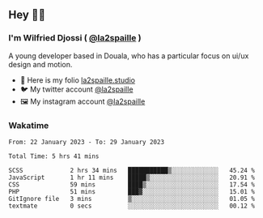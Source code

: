 ## Hey 👋🏾
### I'm Wilfried Djossi ( <a href="https://twitter.com/la2spaille/" target="_blank">@la2spaille</a> )
A young developer based in Douala, who has a particular focus on ui/ux design and motion.

- 🎨 Here is my folio [la2spaille.studio](https://la2spaille.studio/)
- 🐦 My twitter account [@la2spaille](https://twitter.com/la2spaille/)
- 🖼 My instagram account [@la2spaille](https://www.instagram.com/la2spaille/)

### Wakatime
<!--START_SECTION:waka-->

```text
From: 22 January 2023 - To: 29 January 2023

Total Time: 5 hrs 41 mins

SCSS             2 hrs 34 mins   ███████████▒░░░░░░░░░░░░░   45.24 %
JavaScript       1 hr 11 mins    █████▒░░░░░░░░░░░░░░░░░░░   20.91 %
CSS              59 mins         ████▒░░░░░░░░░░░░░░░░░░░░   17.54 %
PHP              51 mins         ███▓░░░░░░░░░░░░░░░░░░░░░   15.01 %
GitIgnore file   3 mins          ▒░░░░░░░░░░░░░░░░░░░░░░░░   01.05 %
textmate         0 secs          ░░░░░░░░░░░░░░░░░░░░░░░░░   00.12 %
```

<!--END_SECTION:waka-->
<!--
**la2spaille/la2spaille** is a ✨ _special_ ✨ repository because its `README.md` (this file) appears on your GitHub profile.

Here are some ideas to get you started:

- 🔭 I’m currently working on ...
- 🌱 I’m currently learning ...
- 👯 I’m looking to collaborate on ...
- 🤔 I’m looking for help with ...
- 💬 Ask me about ...
- 📫 How to reach me: ...
- 😄 Pronouns: ...
- ⚡ Fun fact: ...
-->

